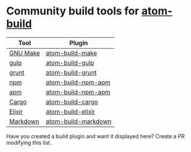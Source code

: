 # Community build tools for [atom-build](https://atom.io/packages/build)

| Tool           |  Plugin                   |
|----------------|---------------------------|
| [GNU Make][1]  | [atom-build-make][2]      |
| [gulp][3]      | [atom-build-gulp][4]      |
| [grunt][5]     | [atom-build-grunt][6]     |
| [npm][7]       | [atom-build-npm-apm][8]   |
| [apm][9]       | [atom-build-npm-apm][8]   |
| [Cargo][10]    | [atom-build-cargo][11]    |
| [Elixir][12]   | [atom-build-elixir][13]   |
| [Markdown][14] | [atom-build-markdown][15] |

Have you created a build plugin and want it displayed here?
Create a PR modifying this list.

[1]: https://www.gnu.org/software/make/
[2]: https://atom.io/packages/build-make
[3]: http://gulpjs.com/
[4]: https://atom.io/packages/build-gulp
[5]: http://gruntjs.com/
[6]: https://atom.io/packages/build-grunt
[7]: https://www.npmjs.com/
[8]: https://atom.io/packages/build-npm-apm
[9]: https://github.com/atom/apm
[10]: https://crates.io/
[11]: https://atom.io/packages/build-cargo
[12]: http://elixir-lang.org/
[13]: https://atom.io/packages/build-elixir
[14]: http://daringfireball.net/projects/markdown/
[15]: https://atom.io/packages/build-markdown

